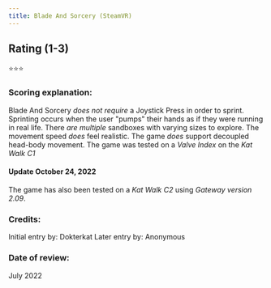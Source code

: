 ```yaml
---
title: Blade And Sorcery (SteamVR)
---
```


## Rating (1-3)
⭐⭐⭐


### Scoring explanation:
Blade And Sorcery *does not require* a Joystick Press in order to sprint. Sprinting occurs when the user "pumps" their hands as if they were running in real life.
There *are multiple* sandboxes with varying sizes to explore.
The movement speed *does* feel realistic.
The game *does* support decoupled head-body movement.
The game was tested on a *Valve Index* on the *Kat Walk C1*

#### Update October 24, 2022
The game has also been tested on a *Kat Walk C2* using *Gateway version 2.09*. 

### Credits:
Initial entry by: Dokterkat
Later entry by: Anonymous

### Date of review:
July 2022

